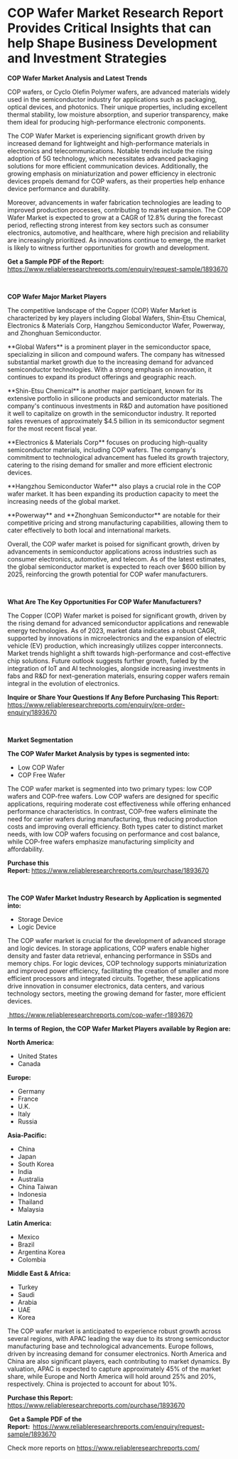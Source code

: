 <p><h1>COP Wafer Market Research Report Provides Critical Insights that can help Shape Business Development and Investment Strategies</h1></p><p><strong>COP Wafer Market Analysis and Latest Trends</strong></p>
<p><p>COP wafers, or Cyclo Olefin Polymer wafers, are advanced materials widely used in the semiconductor industry for applications such as packaging, optical devices, and photonics. Their unique properties, including excellent thermal stability, low moisture absorption, and superior transparency, make them ideal for producing high-performance electronic components. </p><p>The COP Wafer Market is experiencing significant growth driven by increased demand for lightweight and high-performance materials in electronics and telecommunications. Notable trends include the rising adoption of 5G technology, which necessitates advanced packaging solutions for more efficient communication devices. Additionally, the growing emphasis on miniaturization and power efficiency in electronic devices propels demand for COP wafers, as their properties help enhance device performance and durability. </p><p>Moreover, advancements in wafer fabrication technologies are leading to improved production processes, contributing to market expansion. The COP Wafer Market is expected to grow at a CAGR of 12.8% during the forecast period, reflecting strong interest from key sectors such as consumer electronics, automotive, and healthcare, where high precision and reliability are increasingly prioritized. As innovations continue to emerge, the market is likely to witness further opportunities for growth and development.</p></p>
<p><strong>Get a Sample PDF of the Report:&nbsp;</strong> <a href="https://www.reliableresearchreports.com/enquiry/request-sample/1893670?utm_campaign=2245&utm_medium=2&utm_source=Github&utm_content=ia&utm_term=06042025&utm_id=cop-wafer">https://www.reliableresearchreports.com/enquiry/request-sample/1893670</a></p>
<p>&nbsp;</p>
<p><strong>COP Wafer Major Market Players</strong></p>
<p><p>The competitive landscape of the Copper (COP) Wafer Market is characterized by key players including Global Wafers, Shin-Etsu Chemical, Electronics & Materials Corp, Hangzhou Semiconductor Wafer, Powerway, and Zhonghuan Semiconductor.</p><p>**Global Wafers** is a prominent player in the semiconductor space, specializing in silicon and compound wafers. The company has witnessed substantial market growth due to the increasing demand for advanced semiconductor technologies. With a strong emphasis on innovation, it continues to expand its product offerings and geographic reach. </p><p>**Shin-Etsu Chemical** is another major participant, known for its extensive portfolio in silicone products and semiconductor materials. The company's continuous investments in R&D and automation have positioned it well to capitalize on growth in the semiconductor industry. It reported sales revenues of approximately $4.5 billion in its semiconductor segment for the most recent fiscal year.</p><p>**Electronics & Materials Corp** focuses on producing high-quality semiconductor materials, including COP wafers. The company's commitment to technological advancement has fueled its growth trajectory, catering to the rising demand for smaller and more efficient electronic devices.</p><p>**Hangzhou Semiconductor Wafer** also plays a crucial role in the COP wafer market. It has been expanding its production capacity to meet the increasing needs of the global market. </p><p>**Powerway** and **Zhonghuan Semiconductor** are notable for their competitive pricing and strong manufacturing capabilities, allowing them to cater effectively to both local and international markets.</p><p>Overall, the COP wafer market is poised for significant growth, driven by advancements in semiconductor applications across industries such as consumer electronics, automotive, and telecom. As of the latest estimates, the global semiconductor market is expected to reach over $600 billion by 2025, reinforcing the growth potential for COP wafer manufacturers.</p></p>
<p>&nbsp;</p>
<p><strong>What Are The Key Opportunities For COP Wafer Manufacturers?</strong></p>
<p><p>The Copper (COP) Wafer market is poised for significant growth, driven by the rising demand for advanced semiconductor applications and renewable energy technologies. As of 2023, market data indicates a robust CAGR, supported by innovations in microelectronics and the expansion of electric vehicle (EV) production, which increasingly utilizes copper interconnects. Market trends highlight a shift towards high-performance and cost-effective chip solutions. Future outlook suggests further growth, fueled by the integration of IoT and AI technologies, alongside increasing investments in fabs and R&D for next-generation materials, ensuring copper wafers remain integral in the evolution of electronics.</p></p>
<p><strong>Inquire or Share Your Questions If Any Before Purchasing This Report:</strong> <a href="https://www.reliableresearchreports.com/enquiry/pre-order-enquiry/1893670?utm_campaign=2245&utm_medium=2&utm_source=Github&utm_content=ia&utm_term=06042025&utm_id=cop-wafer">https://www.reliableresearchreports.com/enquiry/pre-order-enquiry/1893670</a></p>
<p>&nbsp;</p>
<p><strong>Market Segmentation</strong></p>
<p><strong>The COP Wafer Market Analysis by types is segmented into:</strong></p>
<p><ul><li>Low COP Wafer</li><li>COP Free Wafer</li></ul></p>
<p><p>The COP wafer market is segmented into two primary types: low COP wafers and COP-free wafers. Low COP wafers are designed for specific applications, requiring moderate cost effectiveness while offering enhanced performance characteristics. In contrast, COP-free wafers eliminate the need for carrier wafers during manufacturing, thus reducing production costs and improving overall efficiency. Both types cater to distinct market needs, with low COP wafers focusing on performance and cost balance, while COP-free wafers emphasize manufacturing simplicity and affordability.</p></p>
<p><strong>Purchase this Report:&nbsp;</strong><a href="https://www.reliableresearchreports.com/purchase/1893670?utm_campaign=2245&utm_medium=2&utm_source=Github&utm_content=ia&utm_term=06042025&utm_id=cop-wafer">https://www.reliableresearchreports.com/purchase/1893670</a></p>
<p>&nbsp;</p>
<p><strong>The COP Wafer Market Industry Research by Application is segmented into:</strong></p>
<p><ul><li>Storage Device</li><li>Logic Device</li></ul></p>
<p><p>The COP wafer market is crucial for the development of advanced storage and logic devices. In storage applications, COP wafers enable higher density and faster data retrieval, enhancing performance in SSDs and memory chips. For logic devices, COP technology supports miniaturization and improved power efficiency, facilitating the creation of smaller and more efficient processors and integrated circuits. Together, these applications drive innovation in consumer electronics, data centers, and various technology sectors, meeting the growing demand for faster, more efficient devices.</p></p>
<p><a href="https://www.reliableresearchreports.com/cop-wafer-r1893670?utm_campaign=2245&utm_medium=2&utm_source=Github&utm_content=ia&utm_term=06042025&utm_id=cop-wafer">&nbsp;https://www.reliableresearchreports.com/cop-wafer-r1893670</a></p>
<p><strong>In terms of Region, the COP Wafer Market Players available by Region are:</strong></p>
<p>
    <p> <strong> North America: </strong>
        <ul>
            <li>United States</li>
            <li>Canada</li>
        </ul>
        </p> 
    <p> <strong> Europe: </strong>
        <ul>
            <li>Germany</li>
            <li>France</li>
            <li>U.K.</li>
            <li>Italy</li>
            <li>Russia</li>
        </ul>
        </p> 
    <p> <strong> Asia-Pacific: </strong>
        <ul>
            <li>China</li>
            <li>Japan</li>
            <li>South Korea</li>
            <li>India</li>
            <li>Australia</li>
            <li>China Taiwan</li>
            <li>Indonesia</li>
            <li>Thailand</li>
            <li>Malaysia</li>
        </ul>
        </p> 
    <p> <strong> Latin America: </strong>
        <ul>
            <li>Mexico</li>
            <li>Brazil</li>
            <li>Argentina Korea</li>
            <li>Colombia</li>
        </ul>
        </p> 
    <p> <strong> Middle East & Africa: </strong>
        <ul>
            <li>Turkey</li>
            <li>Saudi</li>
            <li>Arabia</li>
            <li>UAE</li>
            <li>Korea</li>
        </ul>
    </p>
    </p>
<p><p>The COP wafer market is anticipated to experience robust growth across several regions, with APAC leading the way due to its strong semiconductor manufacturing base and technological advancements. Europe follows, driven by increasing demand for consumer electronics. North America and China are also significant players, each contributing to market dynamics. By valuation, APAC is expected to capture approximately 45% of the market share, while Europe and North America will hold around 25% and 20%, respectively. China is projected to account for about 10%.</p></p>
<p><strong>Purchase this Report: </strong><a href="https://www.reliableresearchreports.com/purchase/1893670?utm_campaign=2245&utm_medium=2&utm_source=Github&utm_content=ia&utm_term=06042025&utm_id=cop-wafer">https://www.reliableresearchreports.com/purchase/1893670</a></p>
<p>&nbsp;<strong>Get a Sample PDF of the Report:&nbsp;&nbsp;</strong><a href="https://www.reliableresearchreports.com/enquiry/request-sample/1893670?utm_campaign=2245&utm_medium=2&utm_source=Github&utm_content=ia&utm_term=06042025&utm_id=cop-wafer">https://www.reliableresearchreports.com/enquiry/request-sample/1893670</a></p>
<p><strong></strong></p>
<p>Check more reports on <a href="https://www.reliableresearchreports.com/?utm_campaign=2245&utm_medium=2&utm_source=Github&utm_content=ia&utm_term=06042025&utm_id=cop-wafer">https://www.reliableresearchreports.com/</a></p>